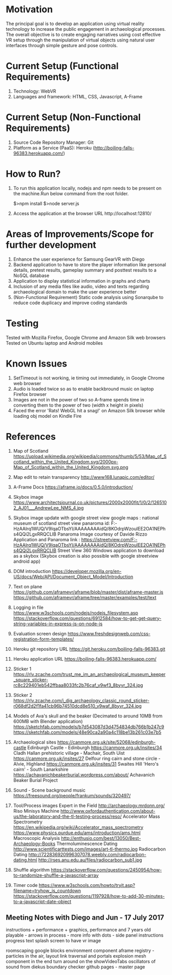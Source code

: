   Motivation
================

  The principal goal is to develop an application using virtual reality technology to increase the public engagement in archaeological processes. The overall objective is to create engaging narratives using cost effective VR setup through the manipulation of virtual objects using natural user interfaces through simple gesture and pose controls.


 Current Setup (Functional Requirements)
================================================

1. Technology: WebVR
2. Languages and framework: HTML, CSS, Javascript, A-Frame


 Current Setup (Non-Functional Requirements)
================================================

1. Source Code Repository Manager: Git
2. Platform as a Service (PaaS): Heroku (http://boiling-falls-96383.herokuapp.com/)


 How to Run?
================

1. To run this application locally, nodejs and npm needs to be present on the machine.Run below command from the root folder.

	$>npm install
	$>node server.js

2. Access the application at the browser URL http://localhost:12810/


  Areas of Improvements/Scope for further development
================================================================

1. Enhance the user experience for Samsung GearVR with Diego
2. Backend application to have to store the player information like personal details, pretest results, gameplay summary and posttest results to a NoSQL database
3. Application to display statistical information in graphs and charts
4. Inclusion of any media files like audio, video and texts regarding archaeological domain to make the user experience better
5. (Non-Functional Requirement) Static code analysis using Sonarqube to reduce code duplicacy and improve coding standards

  Testing
================
  Tested with Mozilla Firefox, Google Chrome and Amazon Silk web browsers
  Tested on Ubuntu laptop and Android mobiles


  Known Issues
================

1. SetTimeout is not working, ie timing out immediately, in Google Chrome web browser
2. Audio is loaded twice so as to enable backbround music on laptop Firefox browser
3. Images are not in the power of two so A-frame spends time in converting them to the power of two (width x height in pixels)
4. Faced the error 'Rats! WebGL hit a snag!' on Amazon Silk browser while loading obj model on Kindle Fire


  References
================

1. Map of Scotland
https://upload.wikimedia.org/wikipedia/commons/thumb/5/53/Map_of_Scotland_within_the_United_Kingdom.svg/2000px-Map_of_Scotland_within_the_United_Kingdom.svg.png

2. Map edit to retain transparency
http://www168.lunapic.com/editor/

3. A-Frame Docs
https://aframe.io/docs/0.5.0/introduction/

4. Skybox image
https://www.architectsjournal.co.uk/pictures/2000x2000fit/1/0/2/1265102_AJ01___AndrewLee_NMS_4.jpg

5. Skybox image update with google street view
google maps : national museum of scotland
street view panaroma id: F:-HzAAlrq1WUQ/V9IqaOTbsYI/AAAAAAAAidQ/8KOdrpWzouIEE2OA1NEPhs4QQi2LgxRRQCLIB
Panaroma Image courtesy of  Davide Rizzo
Application and Panaroma link : https://istreetview.com/F:-HzAAlrq1WUQ/V9IqaOTbsYI/AAAAAAAAidQ/8KOdrpWzouIEE2OA1NEPhs4QQi2LgxRRQCLIB
Street View 360 Windows application to download as a skybox
(Skybox creation is also possible with google streetview android app)


6. DOM introduction
https://developer.mozilla.org/en-US/docs/Web/API/Document_Object_Model/Introduction

7. Text on plane
https://github.com/aframevr/aframe/blob/master/dist/aframe-master.js
https://github.com/aframevr/aframe/tree/master/examples/test/text


8. Logging in file
https://www.w3schools.com/nodejs/nodejs_filesystem.asp
https://stackoverflow.com/questions/6912584/how-to-get-get-query-string-variables-in-express-js-on-node-js

9. Evaluation screen design
https://www.freshdesignweb.com/css-registration-form-templates/

10. Heroku git repository URL
https://git.heroku.com/boiling-falls-96383.git

11. Heroku application URL
https://boiling-falls-96383.herokuapp.com/

12. Sticker 1
https://rlv.zcache.com/trust_me_im_an_archaeological_museum_keeper_square_sticker-rc8c229401eb542ffbaa8033fc2b76caf_v9wf3_8byvr_324.jpg

13. Sticker 2
https://rlv.zcache.com/i_dig_archaeology_classic_round_sticker-r068df2d2f1fa41cb96b74510dcd8e510_v9waf_8byvr_324.jpg

14. Models of Ava's skull and the beaker (Decimated to around 10MB from 600MB with Blender application)
https://sketchfab.com/models/b7d543087d3d4754834db766b1b247c9
https://sketchfab.com/models/48e90ca2a90a4c118be13b261c03e7b5

15. Archaeological sites
https://canmore.org.uk/site/52068/edinburgh-castle Edinburgh Castle - Edinburgh
https://canmore.org.uk/insites/34 Cladh Hallan prehistoric village - Machair, South Uist
https://canmore.org.uk/insites/27 Delfour ring cairn and stone circle - Alvie, Highland
https://canmore.org.uk/insites/31 Swaites Hill 'Hero's cairn' - South Lanarkshire
https://achavanichbeakerburial.wordpress.com/about/ Achavanich Beaker Burial Project

16. Sound - Scene background music
https://freesound.org/people/frankum/sounds/320497/

17. Tool/Process images
Expert in the Field http://archaeology.mrdonn.org/
Riso Minisys Machine http://www.oxfordauthentication.com/about-us/the-laboratory-and-the-tl-testing-process/reso/
Accelerator Mass Spectrometry https://en.wikipedia.org/wiki/Accelerator_mass_spectrometry
https://www.physics.purdue.edu/ams/introduction/ams.html
Macroscopic Analysis http://enthusio.com/best/13050/Best-Archaeology-Books
Thermoluminescence Dating http://www.scientificarttests.com/images/art-tl-thermo.jpg
Radiocarbon Dating http://722836920996307078.weebly.com/radiocarbon-dating.html
http://rses.anu.edu.au/files/radiocarbon_sub1.jpg

18. Shuffle algorithm
https://stackoverflow.com/questions/2450954/how-to-randomize-shuffle-a-javascript-array

19. Timer code
https://www.w3schools.com/howto/tryit.asp?filename=tryhow_js_countdown
https://stackoverflow.com/questions/1197928/how-to-add-30-minutes-to-a-javascript-date-object


Meeting Notes with Diego and Jun - 17 July 2017
----------------------------------------

instructions + performance + graphics, performance and 7 years old playable - arrows in process - more info with dots - side panel instructions progress text splash screen to have vr image

roomscaping
google blocks
environment component
aframe registry - particles in the air, layout
link traversal and portals
explosion mesh component in the end
turn around on the showVideoTabs
oscillators of sound from diekus
boundary checker
github pages - master page
